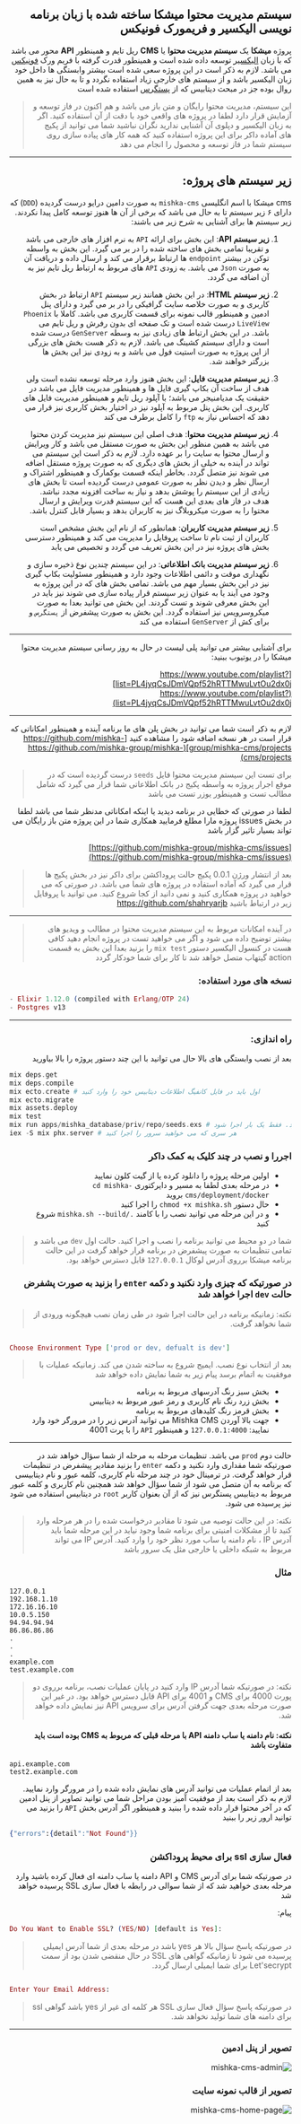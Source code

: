 <div dir="rtl">

## سیستم مدیریت محتوا میشکا ساخته شده با زبان برنامه نویسی الیکسیر و فریمورک فونیکس

پروژه **میشکا** یک **سیستم مدیریت محتوا** یا **CMS** ریل تایم و همینطور **API** محور می باشد که با زبان [الیکسیر](https://elixir-lang.org/) توسعه داده شده است و همینطور قدرت گرفته با فریم ورک [فونیکس](https://phoenixframework.org/) می باشد.
لازم به ذکر است در این پروژه سعی شده است بیشتر وابستگی ها داخل خود زبان الیکسیر باشد و از سیستم های خارجی زیاد استفاده نگردد و تا به حال نیز به همین روال بوده جز در مبحث دیتابیس که از [پستگرس](https://www.postgresql.org/) استفاده شده است

> این سیستم، مدیریت محتوا رایگان و متن باز می باشد و هم اکنون در فاز توسعه و آزمایش قرار دارد لطفا در پروژه های واقعی خود با دقت از آن استفاده کنید. اگر به زبان الیکسیر و دپلوی آن آشنایی ندارید نگران نباشید شما می توانید از پکیج های آماده داکر برای این پروژه استفاده کنید که همه کار های پیاده سازی روی سیستم شما در فاز توسعه و محصول را انجام می دهد

---

## زیر سیستم های پروژه:

cms میشکا با اسم انگلیسی `mishka-cms` به صورت دامین درایو درست گردیده (`DDD`) که دارای ۶ زیر سیستم تا به حال می باشد که برخی از آن ها هنوز توسعه کامل پیدا نکردند. زیر سیستم ها برای آشنایی به شرح زیر می باشند:

1. **زیر سیستم API**:  این بخش برای ارائه `API` به نرم افزار های خارجی می باشد و تقریبا تمامی بخش های ساخته شده را در بر می گیرد. این بخش به واسطه توکن در بیشتر `endpoint` ها ارتباط برقرار می کند و ارسال داده و دریافت آن به صورت `Json` می باشد. به زودی `API` های مربوط به ارتباط ریل تایم نیز به آن اضافه می گردد.

2.  **زیر سیستم HTML**:  در این بخش همانند زیر سیستم `API` ارتباط در بخش کاربری و به صورت خلاصه سایت گرافیکی را در بر می گیرد و دارای پنل ادمین و همینطور قالب نمونه برای قسمت کاربری می باشد. کاملا با `Phoenix LiveView` درست شده است و تک صفحه ای بدون رفرش و ریل تایم می باشد. در این بخش ارتباط های زیادی نیز به وسطه `GenServer` درست شده است و دارای سیستم کشینگ می باشد. لازم به ذکر هست بخش های بزرگی از این پروژه به صورت استیت فول می باشد و به زودی نیز این بخش ها بزرگتر خواهند شد.

3. **زیر سیستم مدیریت فایل**: این بخش هنوز وارد مرحله توسعه نشده است ولی هدف از ساخت آن بکاپ گیری فایل ها و همینطور مدیریت فایل می باشد در حقیقت یک مدیامنیجر می باشد؛ با آپلود ریل تایم و همینطور مدیریت فایل های کاربری. این بخش پنل مربوط به آپلود نیز در اختیار بخش کاربری نیز قرار می دهد که احساس نیاز به `ftp` را کامل برطرف می کند

4. **زیر سیستم مدیریت محتوا**: هدف اصلی این سیستم نیز مدیریت کردن محتوا می باشد به همین منظور این بخش به صورت مستقل می باشد و کار ویرایش و ارسال محتوا به سایت را بر عهده دارد. لازم به ذکر است این سیستم می تواند در آینده به خیلی از بخش های دیگری که به صورت پروژه مستقل اضافه می شوند نیز متصل گردد. بخاطر اینکه قسمت بوکمارک و همینطور اشتراک و ارسال نظر و دیدن نظر به صورت عمومی درست گردیده است تا بخش های زیادی از این سیستم را پوشش بدهد و نیاز به ساخت افزونه مجدد نباشد. هدف در فاز های بعدی این هست که این سیستم قدرت ویرایش و ارسال محتوا را به صورت میکروبلاگ نیز به کاربران بدهد و بسیار قابل کنترل باشد.

5. **زیر سیستم مدیریت کاربران**: همانطور که از نام این بخش مشخص است کاربران از ثبت نام تا ساخت پروفایل را مدیریت می کند و همینطور دسترسی بخش های پروژه نیز در این بخش تعریف می گردد و تخصیص می یابد

6. **زیر سیستم مدیریت بانک اطلاعاتی**: در این سیستم چندین نوع ذخیره سازی و نگهداری موقت و دائمی اطلاعات وجود دارد و همینطور مسئولیت بکاپ گیری نیز در این بخش بسیار مهم می باشد. تمامی بخش های که در این پروژه به وجود می آیند یا به عنوان زیر سیستم قرار پیاده سازی می شوند نیز باید در این بخش معرفی شوند و تست گردند. این بخش می توانید بعدا به صورت میکروسرویس نیز استفاده گردد. این بخش به صورت پیشفرض از `پستگرس` و برای کش از `GenServer` استفاده می کند


---
برای آشنایی بیشتر می توانید پلی لیست در حال به روز رسانی سیستم مدیریت محتوا میشکا را در یوتیوب ببنید:

[https://www.youtube.com/playlist?list=PL4jyqCsJDmVQpf52hRTTMwuLvtOu2dx0j](https://www.youtube.com/playlist?list=PL4jyqCsJDmVQpf52hRTTMwuLvtOu2dx0j)

---

لازم به ذکر است شما می توانید در بخش پلن های ما برنامه آینده و همینطور امکاناتی که قرار است در هر نسخه اضافه شود را مشاهده کنید
[https://github.com/mishka-group/mishka-cms/projects](https://github.com/mishka-group/mishka-cms/projects)

> برای تست این سیستم مدیریت محتوا فایل `seeds` درست گردیده است که در موقع اجرار پروژه به واسطه پکیج  در بانک اطلاعاتی شما قرار می گیرد که شامل مطالب تست و همینطور یوزر تست می باشد

لطفا در صورتی که خطایی در برنامه دیدید یا اینکه امکاناتی مدنظر شما می باشد لطفا در بخش issues پروژه مارا مطلع فرمایید همکاری شما در این پروژه متن باز رایگان می تواند بسیار تاثیر گزار باشد

[https://github.com/mishka-group/mishka-cms/issues](https://github.com/mishka-group/mishka-cms/issues)

> بعد از انتشار ورژن 0.0.1 پکیج حالت پروداکشن برای داکر نیز در بخش پکیج ها قرار می گیرد که آماده استفاده در پروژه های شما می باشد. در صورتی که می خواهید در پروژه همکاری کنید و نمی دانید از کجا شروع کنید. می توانید با پروفایل زیر در ارتباط باشید
https://github.com/shahryarjb


---

> در آینده امکانات مربوط به این سیستم مدیریت محتوا در مطالب و ویدیو های بیشتر توضیح داده می شود و اگر می خواهید تست در پروژه انجام دهید کافی هست در کنسول الیکسیر دستور `mix test` را بزنید بعدا این بخش به قسمت action گیتهاب متصل خواهد شد تا کار برای شما خودکار گردد

### نسخه های مورد استفاده:

<div dir="ltr">
  
```elixir
- Elixir 1.12.0 (compiled with Erlang/OTP 24)
- Postgres v13
```
  
</div>
  
---

### راه اندازی:

بعد از نصب وابستگی های بالا حال می توانید با این چند دستور پروژه را بالا بیاورید

<div dir="ltr">
 
```elixir
mix deps.get
mix deps.compile
mix ecto.create # اول باید در فایل کانفیگ اطلاعات دیتابیس خود را وارد کنید
mix ecto.migrate
mix assets.deploy
mix test
mix run apps/mishka_database/priv/repo/seeds.exs # در صورتی که می خواهید مطالب و کاربر آزمایشی درست شود. فقط یک بار اجرا شود
iex -S mix phx.server # هر سری که می خواهید سرور را اجرا کنید
```

</div>
  
### اجررا و نصب در چند کلیک به کمک داکر

- اولین مرحله پروژه را دانلود کرده یا از گیت کلون نمایید
- در مرحله بعدی لطفا به مسیر و دایرکتوری `cd mishka-cms/deployment/docker` بروید
- حال دستور `chmod +x mishka.sh` را اجرا کنید
- و در این مرحله می توانید نصب را با کامند `./mishka.sh --build` شروع کنید

> شما در دو محیط می توانید برنامه را نصب و اجرا کنید. حالت اول `dev` می باشد و تمامی تنظیمات به صورت پیشفرض در برنامه قرار خواهد گرفت در این حالت برنامه میشکا برروی آدرس لوکال `127.0.0.1` قابل دسترس خواهد بود.

### در صورتیکه که چیزی وارد نکنید و دکمه `enter` را بزنید به صورت پشفرض حالت `dev` اجرا خواهد شد

> نکته: زمانیکه برنامه در این حالت اجرا شود در طی زمان نصب هیچگونه ورودی از شما نخواهد گرفت.

<div dir="ltr">

```elixir

Choose Environment Type ['prod or dev, defualt is dev']

```

</div>

> بعد از انتخاب نوع نصب. ایمیج شروع به ساخته شدن می کند. زمانیکه عملیات با موفقیت به اتمام برسد پیام زیر به شما نمایش داده خواهد شد

- بخش سبز رنگ آدرسهای مربوط به برنامه 
- بخش زرد رنگ نام کاربری و رمز عبور مربوط به دیتابیس
- بخش قرمز رنگ کلیدهای مربوط به برنامه 
- جهت بالا آوردن Mishka CMS می توانید آدرس زیر را در مرورگر خود وارد نمایید: `127.0.0.1:4000` و همینطور `API` را با پرت 4001

---

 حالت دوم  `prod` می باشد. تنظیمات مرحله به مرحله از شما سؤال خواهد شد در صورتیکه شما مقداری وارد نکنید و دکمه `enter` را بزنید مقادیر پیشفرض در تنظیمات قرار خواهد گرفت.
در ترمینال خود در چند مرحله نام کاربری، کلمه عبور و نام دیتابیسی که برنامه به آن متصل می شود از شما سؤال خواهد شد
همچنین نام کاربری و کلمه عبور مربوط به دیتابیس پستگرس نیز که از آن بعنوان کاربر `root` در دیتابیس استفاده می شود نیز پرسیده می شود.

> نکته: در این حالت توصیه می شود تا مقادیر درخواست شده را در هر مرحله وارد کنید تا از مشکلات امنیتی برای برنامه شما وجود نیاید
> در این مرحله شما باید آدرس IP ، نام دامنه یا ساب مورد نظر خود را وارد کنید. آدرس IP می تواند مربوط به شبکه داخلی یا خارجی مثل یک سرور باشد 

### مثال

<div dir="ltr">

```
127.0.0.1
192.168.1.10
172.16.16.10
10.0.5.150
94.94.94.94
86.86.86.86
.
.
.
example.com
test.example.com
```

</div>

> نکته: در صورتیکه شما آدرس IP وارد کنید در پایان عملیات نصب،‌ برنامه برروی دو پورت 4000 برای CMS و 4001 برای API قابل دسترس خواهد بود. در غیر این صورت مرحله بعدی جهت گرفتن آدرس برای سرویس API نیز نمایش داده خواهد شد.

#### نکته: نام دامنه یا ساب دامنه API  با مرحله قبلی که مربوط به CMS بوده است باید متفاوت باشد

<div dir="ltr">

```
api.example.com
test2.example.com
```
</div>

بعد از اتمام عملیات می توانید آدرس های نمایش داده شده را در مرورگر وارد نمایید. لازم به ذکر است بعد از موفقیت آمیز بودن مراحل شما می توانید تصاویر از پنل ادمین که در آخر محتوا قرار داده شده را ببنید و همینطور اگر آدرس بخش `API` را بزنید می توانید ارور زیر را ببنید

<div dir="ltr">

```elixir
{"errors":{detail":"Not Found"}}
```

</div>


### فعال سازی ssl برای محیط پروداکشن

در صورتیکه شما برای آدرس CMS و  API دامنه یا ساب دامنه ای فعال کرده باشید وارد مرحله بعدی خواهید شد که از شما سوالی در رابطه با فعال سازی SSL پرسیده خواهد شد

پیام:

<div dir="ltr">

```elixir
Do You Want to Enable SSL? (YES/NO) [default is Yes]:
```
</div>

> در صورتیکه پاسخ سؤال بالا هر yes باشد در مرحله بعدی از شما آدرس ایمیلی پرسیده می شود تا زمانیکه گواهی های SSL در حال منقضی شدن بود از سمت Let'secrypt برای شما ایمیلی ارسال گردد.

<div dir="ltr">

```elixir

Enter Your Email Address:

```
</div>

> در صورتیکه پاسخ سؤال فعال سازی SSL هر کلمه ای غیر از yes باشد گواهی ssl برای دامنه های شما تولید نخواهد شد.
---

### تصویر از پنل ادمین

![mishka-cms-admin](https://user-images.githubusercontent.com/8413604/129250846-35abcf82-bb65-432b-98be-e7a025607415.png)

### تصویر از قالب نمونه سایت

![mishka-cms-home-page](https://user-images.githubusercontent.com/8413604/129250980-ce45c35e-389a-435a-bf95-2829c7323862.png)

</div>